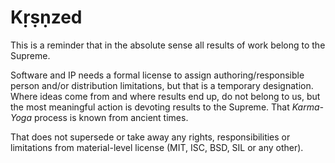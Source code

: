 # Kṛṣṇzed

This is a reminder that in the absolute sense all results of work belong to the Supreme.
<!-- Personality of Godhead Kṛṣṇa (also known as Allah, Jehovah and [thousands of other names]((https://vedabase.io/en/library/sb/10/51/36/)))-->

Software and IP needs a formal license to assign authoring/responsible person and/or distribution limitations, but that is a temporary designation. Where ideas come from and where results end up, do not belong to us, but the most meaningful action is devoting results to the Supreme. That _Karma-Yoga_ process is known from ancient times.

That does not supersede or take away any rights, responsibilities or limitations from material-level license (MIT, ISC, BSD, SIL or any other).
